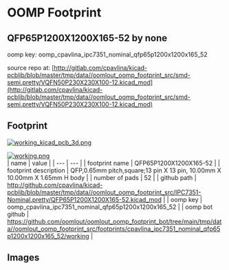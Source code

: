 # OOMP Footprint  
## QFP65P1200X1200X165-52  by none  
  
oomp key: oomp_cpavlina_ipc7351_nominal_qfp65p1200x1200x165_52  
  
source repo at: [http://gitlab.com/cpavlina/kicad-pcblib/blob/master/tmp/data//oomlout_oomp_footprint_src/smd-semi.pretty/VQFN50P230X230X100-12.kicad_mod](http://gitlab.com/cpavlina/kicad-pcblib/blob/master/tmp/data//oomlout_oomp_footprint_src/smd-semi.pretty/VQFN50P230X230X100-12.kicad_mod)  
## Footprint  
  
[![working_kicad_pcb_3d.png](working_kicad_pcb_3d_600.png)](working_kicad_pcb_3d.png)  
  
[![working.png](working_600.png)](working.png)  
| name | value | 
| --- | --- | 
| footprint name | QFP65P1200X1200X165-52 | 
| footprint description | QFP,0.65mm pitch,square;13 pin X 13 pin, 10.00mm X 10.00mm X 1.65mm H body | 
| number of pads | 52 | 
| github path | http://github.com/cpavlina/kicad-pcblib/blob/master/tmp/data//oomlout_oomp_footprint_src/IPC7351-Nominal.pretty/QFP65P1200X1200X165-52.kicad_mod | 
| oomp key | oomp_cpavlina_ipc7351_nominal_qfp65p1200x1200x165_52 | 
| oomp bot github | https://github.com/oomlout/oomlout_oomp_footprint_bot/tree/main/tmp/data//oomlout_oomp_footprint_src/footprints/cpavlina_ipc7351_nominal_qfp65p1200x1200x165_52/working | 
## Images  
